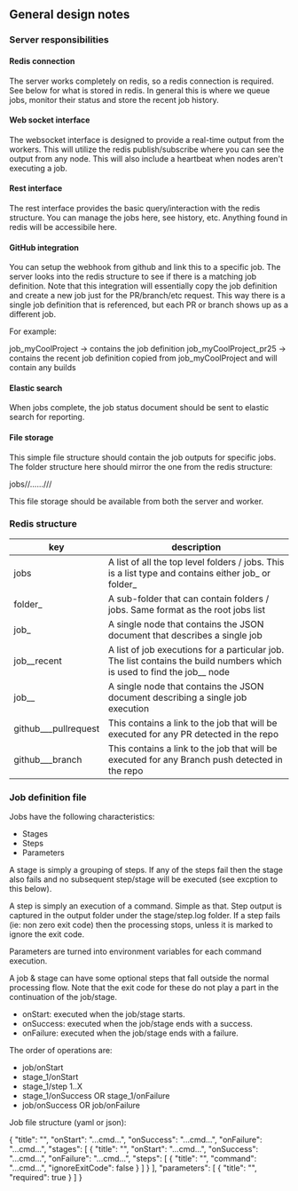 ## General design notes

### Server responsibilities

#### Redis connection

The server works completely on redis, so a redis connection is required. See below for what is stored in redis. In general this is where we queue jobs, monitor their status and store the recent job history.

#### Web socket interface

The websocket interface is designed to provide a real-time output from the workers. This will utilize the redis publish/subscribe where you can see the output from any node. This will also include a heartbeat when nodes aren't executing a job.

#### Rest interface

The rest interface provides the basic query/interaction with the redis structure. You can manage the jobs here, see history, etc. Anything found in redis will be accessibile here.

#### GitHub integration

You can setup the webhook from github and link this to a specific job. The server looks into the redis structure to see if there is a matching job definition. Note that this integration will essentially copy the job definition and create a new job just for the PR/branch/etc request. This way there is a single job definition that is referenced, but each PR or branch shows up as a different job.

For example:

job_myCoolProject	-> contains the job definition
job_myCoolProject_pr25	-> contains the recent job definition copied from job_myCoolProject and will contain any builds

#### Elastic search

When jobs complete, the job status document should be sent to elastic search for reporting.

#### File storage

This simple file structure should contain the job outputs for specific jobs. The folder structure here should mirror the one from the redis structure:

jobs/<folder>/...<subfolders>.../<job>/<buildnumber>/

This file storage should be available from both the server and worker.

### Redis structure

| key | description |
| ----- | ------ |
| jobs | A list of all the top level folders / jobs. This is a list type and contains either job_<name> or folder_<name> |
| folder_<name> | A sub-folder that can contain folders / jobs. Same format as the root jobs list |
| job_<name> | A single node that contains the JSON document that describes a single job |
| job_<name>_recent | A list of job executions for a particular job. The list contains the build numbers which is used to find the job_<name>_<buildnumber> node |
| job_<name>_<buildnumber> | A single node that contains the JSON document describing a single job execution |
| github_<org>_<repo>_pullrequest | This contains a link to the job that will be executed for any PR detected in the repo |
| github_<org>_<repo>_branch | This contains a link to the job that will be executed for any Branch push detected in the repo |

### Job definition file

Jobs have the following characteristics:

- Stages
- Steps
- Parameters

A stage is simply a grouping of steps. If any of the steps fail then the stage also fails and no subsequent step/stage will be executed (see excption to this below).

A step is simply an execution of a command. Simple as that. Step output is captured in the output folder under the stage/step.log folder. If a step fails (ie: non zero exit code) then the processing stops, unless it is marked to ignore the exit code.

Parameters are turned into environment variables for each command execution.

A job & stage can have some optional steps that fall outside the normal processing flow. Note that the exit code for these do not play a part in the continuation of the job/stage.

- onStart: executed when the job/stage starts.
- onSuccess: executed when the job/stage ends with a success.
- onFailure: executed when the job/stage ends with a failure.

The order of operations are:

- job/onStart
- stage_1/onStart
- stage_1/step 1..X
- stage_1/onSuccess OR stage_1/onFailure
- job/onSuccess OR job/onFailure

Job file structure (yaml or json):

{
  "title": "",
  "onStart": "...cmd...",
  "onSuccess": "...cmd...",
  "onFailure": "...cmd...",
  "stages": [
    {
      "title": "",
      "onStart": "...cmd...",
      "onSuccess": "...cmd...",
      "onFailure": "...cmd...",
      "steps": [
        {
          "title": "",
          "command": "...cmd...",
          "ignoreExitCode": false
        }
      ]
    }
  ],
  "parameters": [
    {
      "title": "",
      "required": true
    }
  ]
}
